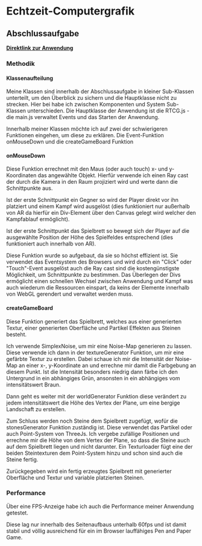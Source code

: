# Echtzeit-Computergrafik

## Abschlussaufgabe

**[Direktlink zur Anwendung](https://tobias-bodmer.github.io/Echtzeit-Computergrafik/Abschluss/)**

### Methodik

#### Klassenaufteilung

Meine Klassen sind innerhalb der Abschlussaufgabe in kleiner Sub-Klassen unterteilt, 
um den Überblick zu sichern und die Hauptklasse nicht zu strecken.
Hier bei habe ich zwischen Komponenten und System Sub-Klassen unterschieden.
Die Hauptklasse der Anwendung ist die RTCG.js - die main.js verwaltet Events und das Starten der Anwendung.

Innerhalb meiner Klassen möchte ich auf zwei der schwierigeren Funktionen eingehen, um diese zu erklären.
Die Event-Funktion onMouseDown und die createGameBoard Funktion

#### onMouseDown
Diese Funktion errechnet mit den Maus (oder auch touch) x- und y-Koordinaten das angewählte Objekt.
Hierfür verwende ich einen Ray cast der durch die Kamera in den Raum projiziert wird und werte dann die Schnittpunkte aus.

Ist der erste Schnittpunkt ein Gegner so wird der Player direkt vor ihn platziert und einem Kampf wird ausgelöst
(dies funktioniert nur außerhalb von AR da hierfür ein Div-Element über den Canvas gelegt wird welcher den Kampfablauf ermöglicht).

Ist der erste Schnittpunkt das Spielbrett so bewegt sich der Player auf die ausgewählte Position der Höhe des Spielfeldes entsprechend
(dies funktioniert auch innerhalb von AR).

Diese Funktion wurde so aufgebaut, da sie so höchst effizient ist. Sie verwendet das Eventsystem des Browsers und wird durch ein "Click" oder 
"Touch"-Event ausgelöst auch die Ray cast sind die kostengünstigste Möglichkeit, um Schnittpunkte zu bestimmen. 
Das Überlegen der Divs ermöglicht einen schnellen Wechsel zwischen Anwendung und Kampf was auch wiederum die Ressourcen einspart, 
da keins der Elemente innerhalb von WebGL gerendert und verwaltet werden muss.

#### createGameBoard
Diese Funktion generiert das Spielbrett, welches aus einer generierten Textur, einer generierten Oberfläche und Partikel Effekten aus Steinen besteht.

Ich verwende SimplexNoise, um mir eine Noise-Map generieren zu lassen. Diese verwende ich dann in der textureGenerator Funktion, 
um mir eine gefärbte Textur zu erstellen. Dabei schaue ich mir die Intensität der Noise-Map an einer x-, y-Koordinate an und 
errechne mir damit die Farbgebung an diesem Punkt. Ist die Intensität besonders niedrig dann färbe ich den Untergrund in ein 
abhängiges Grün, ansonsten in ein abhängiges vom intensitätswert Braun.

Dann geht es weiter mit der worldGenerator Funktion diese verändert zu jedem intensitätswert die Höhe des Vertex der Plane, um eine bergige Landschaft zu erstellen.

Zum Schluss werden noch Steine dem Spielbrett zugefügt, wofür die stonesGenerator Funktion zuständig ist.
Diese verwendet das Partikel oder auch Point-System von ThreeJs. Ich vergebe zufällige Positionen und errechne mir die Höhe von dem Vertex der Plane,
so dass die Steine auch auf dem Spielbrett liegen und nicht darunter. Ein Texturloader fügt eine der beiden Steintexturen dem Point-System hinzu 
und schon sind auch die Steine fertig.

Zurückgegeben wird ein fertig erzeugtes Spielbrett mit generierter Oberfläche und Textur und variable platzierten Steinen.

### Performance
Über eine FPS-Anzeige habe ich auch die Performance meiner Anwendung getestet.

Diese lag nur innerhalb des Seitenaufbaus unterhalb 60fps und ist damit stabil und völlig ausreichend für ein im Browser lauffähiges Pen and Paper Game.
